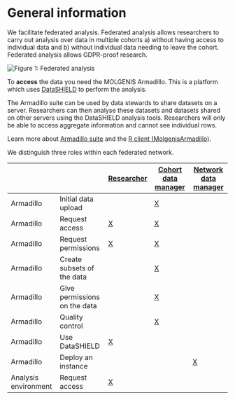 # General information

We facilitate federated analysis. Federated analysis allows researchers to carry out analysis over data in multiple cohorts a) without having access to individual data and b) without individual data needing to leave the cohort. Federated analysis allows GDPR-proof research.

![Figure 1: Federated analysis](img/cat_federated-analysis.png)

To **access** the data you need the MOLGENIS Armadillo. This is a platform which uses [DataSHIELD](https://datashield.org/) to perform the analysis.

The Armadillo suite can be used by data stewards to share datasets on a server. Researchers can then analyse these datasets and datasets shared on other servers using the DataSHIELD analysis tools. Researchers will only be able to access aggregate information and cannot see individual rows.

 Learn more about [Armadillo suite](https://github.com/molgenis/molgenis-service-armadillo) and the [R client (MolgenisArmadillo)](https://github.com/molgenis/molgenis-r-armadillo).

We distinguish three roles within each federated network.

|     |     | [Researcher](data_researcher.md) | [Cohort data manager](data_cohort-data-manager.md) | [Network data manager](cat_network-data-manager.md) |
| --- | --- | --- | --- | --- |
| Armadillo | Initial data upload | | [X](data_cohort-data-manager.md#initial-upload) | |
| Armadillo | Request access | [X](data_researcher.md#request-federated-access) | [X](data_cohort-data-manager.md#request-access-armadillo) | |
| Armadillo | Request permissions | [X](data_researcher.md#request-permissions) | [X](data_cohort-data-manager.md#assign-permissions) | |
| Armadillo | Create subsets of the data | | [X](data_cohort-data-manager.md#create-subsets) | |
| Armadillo | Give permissions on the data | | [X](data_cohort-data-manager.md#assign-permissions) | |
| Armadillo | Quality control | | [X](data_cohort-data-manager.md#quality-control) | |
| Armadillo | Use DataSHIELD | [X](data_researcher.md#use-datashield) | | |
| Armadillo | Deploy an instance | | | [X](data_cohort-data-manager.md#deploy-an-instance) |
| Analysis environment | Request access | [X](data_researcher.md#request-analysis-access) | | |
